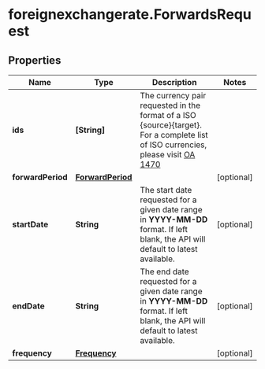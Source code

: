 # foreignexchangerate.ForwardsRequest

## Properties

Name | Type | Description | Notes
------------ | ------------- | ------------- | -------------
**ids** | **[String]** | The currency pair requested in the format of a ISO {source}{target}. For a complete list of ISO currencies, please visit [OA 1470](https://my.apps.factset.com/oa/pages/1470) | 
**forwardPeriod** | [**ForwardPeriod**](ForwardPeriod.md) |  | [optional] 
**startDate** | **String** | The start date requested for a given date range in **YYYY-MM-DD** format. If left blank, the API will default to latest available.  | [optional] 
**endDate** | **String** | The end date requested for a given date range in **YYYY-MM-DD** format. If left blank, the API will default to latest available.  | [optional] 
**frequency** | [**Frequency**](Frequency.md) |  | [optional] 


